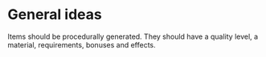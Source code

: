 # General ideas

Items should be procedurally generated. They should have a quality level, a material, requirements, bonuses and effects.